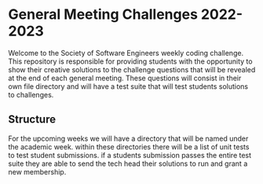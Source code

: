 # General Meeting Challenges 2022-2023

Welcome to the Society of Software Engineers weekly coding challenge. This repository is responsible for providing students with
the opportunity to show their creative solutions to the challenge questions that will be revealed at the end of each general meeting.
These questions will consist in their own file directory and will have a test suite that will test students solutions to challenges.

## Structure

For the upcoming weeks we will have a directory that will be named under the academic week. within these directories there will be a list of unit tests
to test student submissions. if a students submission passes the entire test suite they are able to send the tech head their solutions to run and grant
a new membership.


